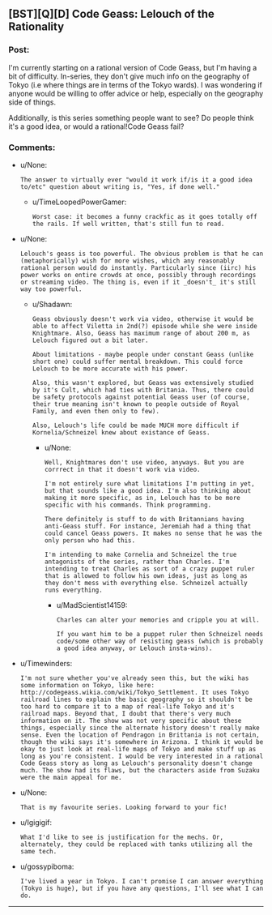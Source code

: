 ## [BST][Q][D] Code Geass: Lelouch of the Rationality

### Post:

I'm currently starting on a rational version of Code Geass, but I'm having a bit of difficulty. In-series, they don't give much info on the geography of Tokyo (i.e where things are in terms of the Tokyo wards). I was wondering if anyone would be willing to offer advice or help, especially on the geography side of things.

Additionally, is this series something people want to see? Do people think it's a good idea, or would a rational!Code Geass fail?

### Comments:

- u/None:
  ```
  The answer to virtually ever "would it work if/is it a good idea to/etc" question about writing is, "Yes, if done well."
  ```

  - u/TimeLoopedPowerGamer:
    ```
    Worst case: it becomes a funny crackfic as it goes totally off the rails. If well written, that's still fun to read.
    ```

- u/None:
  ```
  Lelouch's geass is too powerful. The obvious problem is that he can (metaphorically) wish for more wishes, which any reasonably rational person would do instantly. Particularly since (iirc) his power works on entire crowds at once, possibly through recordings or streaming video. The thing is, even if it _doesn't_ it's still way too powerful.
  ```

  - u/Shadawn:
    ```
    Geass obviously doesn't work via video, otherwise it would be able to affect Viletta in 2nd(?) episode while she were inside Knightmare. Also, Geass has maximum range of about 200 m, as Lelouch figured out a bit later.

    About limitations - maybe people under constant Geass (unlike short one) could suffer mental breakdown. This could force Lelouch to be more accurate with his power.

    Also, this wasn't explored, but Geass was extensively studied by it's Cult, which had ties with Britania. Thus, there could be safety protocols against potential Geass user (of course, their true meaning isn't known to people outside of Royal Family, and even then only to few).

    Also, Lelouch's life could be made MUCH more difficult if Kornelia/Schneizel knew about existance of Geass.
    ```

    - u/None:
      ```
      Well, Knightmares don't use video, anyways. But you are corrrect in that it doesn't work via video.

      I'm not entirely sure what limitations I'm putting in yet, but that sounds like a good idea. I'm also thinking about making it more specific, as in, Lelouch has to be more specific with his commands. Think programming.

      There definitely is stuff to do with Britannians having anti-Geass stuff. For instance, Jeremiah had a thing that could cancel Geass powers. It makes no sense that he was the only person who had this.

      I'm intending to make Cornelia and Schneizel the true antagonists of the series, rather than Charles. I'm intending to treat Charles as sort of a crazy puppet ruler that is allowed to follow his own ideas, just as long as they don't mess with everything else. Schneizel actually runs everything.
      ```

      - u/MadScientist14159:
        ```
        Charles can alter your memories and cripple you at will.

        If you want him to be a puppet ruler then Schneizel needs code/some other way of resisting geass (which is probably a good idea anyway, or Lelouch insta-wins).
        ```

- u/Timewinders:
  ```
  I'm not sure whether you've already seen this, but the wiki has some information on Tokyo, like here: http://codegeass.wikia.com/wiki/Tokyo_Settlement. It uses Tokyo railroad lines to explain the basic geography so it shouldn't be too hard to compare it to a map of real-life Tokyo and it's railroad maps. Beyond that, I doubt that there's very much information on it. The show was not very specific about these things, especially since the alternate history doesn't really make sense. Even the location of Pendragon in Brittania is not certain, though the wiki says it's somewhere in Arizona. I think it would be okay to just look at real-life maps of Tokyo and make stuff up as long as you're consistent. I would be very interested in a rational Code Geass story as long as Lelouch's personality doesn't change much. The show had its flaws, but the characters aside from Suzaku were the main appeal for me.
  ```

- u/None:
  ```
  That is my favourite series. Looking forward to your fic!
  ```

- u/Igigigif:
  ```
  What I'd like to see is justification for the mechs. Or, alternately, they could be replaced with tanks utilizing all the same tech.
  ```

- u/gossypiboma:
  ```
  I've lived a year in Tokyo. I can't promise I can answer everything (Tokyo is huge), but if you have any questions, I'll see what I can do.
  ```

---

